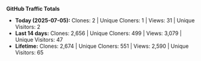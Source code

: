 
**GitHub Traffic Totals**

- **Today (2025-07-05):** Clones: 2 | Unique Cloners: 1 | Views: 31 | Unique Visitors: 2
- **Last 14 days:** Clones: 2,656 | Unique Cloners: 499 | Views: 3,079 | Unique Visitors: 47
- **Lifetime:** Clones: 2,674 | Unique Cloners: 551 | Views: 2,590 | Unique Visitors: 65
